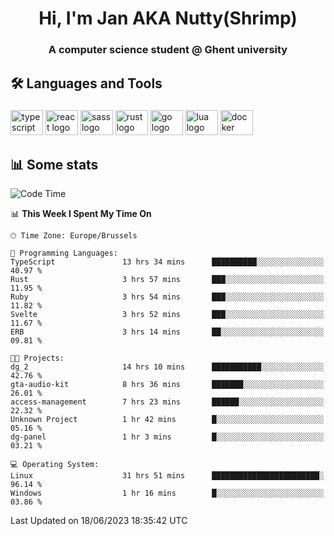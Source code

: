 <h1 align="center">Hi, I'm Jan AKA Nutty(Shrimp)</h1>
<h3 align="center">A computer science student @ Ghent university</h3>

<h2 align="left">🛠️ Languages and Tools</h2>

###

<div align="left">
  <img src="https://cdn.jsdelivr.net/gh/devicons/devicon/icons/typescript/typescript-original.svg" height="40" width="52" alt="typescript logo"  />
  <img src="https://cdn.jsdelivr.net/gh/devicons/devicon/icons/react/react-original.svg" height="40" width="52" alt="react logo"  />
  <img src="https://cdn.jsdelivr.net/gh/devicons/devicon/icons/sass/sass-original.svg" height="40" width="52" alt="sass logo"  />
  <img src="https://cdn.jsdelivr.net/gh/devicons/devicon/icons/rust/rust-plain.svg" height="40" width="52" alt="rust logo"  />
  <img src="https://cdn.jsdelivr.net/gh/devicons/devicon/icons/go/go-original.svg" height="40" width="52" alt="go logo"  />
  <img src="https://cdn.jsdelivr.net/gh/devicons/devicon/icons/lua/lua-original.svg" height="40" width="52" alt="lua logo"  />
  <img src="https://cdn.jsdelivr.net/gh/devicons/devicon/icons/docker/docker-original.svg" height="40" width="52" alt="docker logo"  />
</div>

<h2>📊 Some stats</h2>

<!--START_SECTION:waka-->
![Code Time](http://img.shields.io/badge/Code%20Time-3%2C325%20hrs%2033%20mins-blue)

📊 **This Week I Spent My Time On** 

```text
🕑︎ Time Zone: Europe/Brussels

💬 Programming Languages: 
TypeScript               13 hrs 34 mins      ██████████░░░░░░░░░░░░░░░   40.97 % 
Rust                     3 hrs 57 mins       ███░░░░░░░░░░░░░░░░░░░░░░   11.95 % 
Ruby                     3 hrs 54 mins       ███░░░░░░░░░░░░░░░░░░░░░░   11.82 % 
Svelte                   3 hrs 52 mins       ███░░░░░░░░░░░░░░░░░░░░░░   11.67 % 
ERB                      3 hrs 14 mins       ██░░░░░░░░░░░░░░░░░░░░░░░   09.81 % 

🐱‍💻 Projects: 
dg_2                     14 hrs 10 mins      ███████████░░░░░░░░░░░░░░   42.76 % 
gta-audio-kit            8 hrs 36 mins       ███████░░░░░░░░░░░░░░░░░░   26.01 % 
access-management        7 hrs 23 mins       ██████░░░░░░░░░░░░░░░░░░░   22.32 % 
Unknown Project          1 hr 42 mins        █░░░░░░░░░░░░░░░░░░░░░░░░   05.16 % 
dg-panel                 1 hr 3 mins         █░░░░░░░░░░░░░░░░░░░░░░░░   03.21 % 

💻 Operating System: 
Linux                    31 hrs 51 mins      ████████████████████████░   96.14 % 
Windows                  1 hr 16 mins        █░░░░░░░░░░░░░░░░░░░░░░░░   03.86 % 
```


 Last Updated on 18/06/2023 18:35:42 UTC
<!--END_SECTION:waka-->
